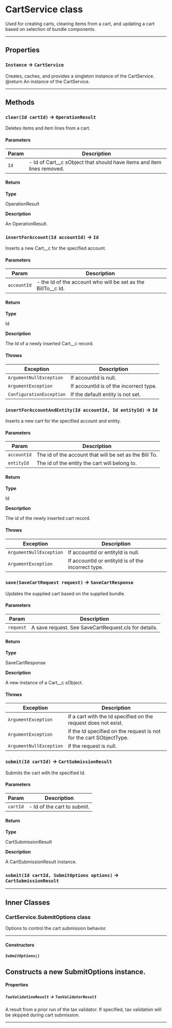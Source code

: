 # CartService class

Used for creating carts, clearing items from a cart, and updating a cart based on selection of bundle components.

---
## Properties

### `Instance` → `CartService`

Creates, caches, and provides a singleton instance of the CartService. @return An instance of the CartService.

---
## Methods
### `clear(Id cartId)` → `OperationResult`

Deletes items and item lines from a cart.

#### Parameters
|Param|Description|
|-----|-----------|
|`Id` |  - Id of Cart__c sObject that should have items and item lines removed. |

#### Return

**Type**

OperationResult

**Description**

An OperationResult.

### `insertForAccount(Id accountId)` → `Id`

Inserts a new Cart__c for the specified account.

#### Parameters
|Param|Description|
|-----|-----------|
|`accountId` |  - the Id of the account who will be set as the BillTo__c Id. |

#### Return

**Type**

Id

**Description**

The Id of a newly inserted Cart__c record.

#### Throws
|Exception|Description|
|---------|-----------|
|`ArgumentNullException` |  If accountId is null. |
|`ArgumentException` |  If accountId is of the incorrect type. |
|`ConfigurationException` |  If the default entity is not set. |

### `insertForAccountAndEntity(Id accountId, Id entityId)` → `Id`

Inserts a new cart for the specified account and entity.

#### Parameters
|Param|Description|
|-----|-----------|
|`accountId` |  The id of the account that will be set as the Bill To. |
|`entityId` |  The id of the entity the cart will belong to. |

#### Return

**Type**

Id

**Description**

The id of the newly inserted cart record.

#### Throws
|Exception|Description|
|---------|-----------|
|`ArgumentNullException` |  If accountId or entityId is null. |
|`ArgumentException` |  If accountId or entityId is of the incorrect type. |

### `save(SaveCartRequest request)` → `SaveCartResponse`

Updates the supplied cart based on the supplied bundle.

#### Parameters
|Param|Description|
|-----|-----------|
|`request` |  A save request. See SaveCartRequest.cls for details. |

#### Return

**Type**

SaveCartResponse

**Description**

A new instance of a Cart__c sObject.

#### Throws
|Exception|Description|
|---------|-----------|
|`ArgumentException` |  if a cart with the Id specified on the request does not exist. |
|`ArgumentException` |  if the Id specified on the request is not for the cart SObjectType. |
|`ArgumentNullException` |  if the request is null. |

### `submit(Id cartId)` → `CartSubmissionResult`

Submits the cart with the specified Id.

#### Parameters
|Param|Description|
|-----|-----------|
|`cartId` |  - Id of the cart to submit. |

#### Return

**Type**

CartSubmissionResult

**Description**

A CartSubmissionResult instance.

### `submit(Id cartId, SubmitOptions options)` → `CartSubmissionResult`
---
## Inner Classes

### CartService.SubmitOptions class

Options to control the cart submission behavior.

---
#### Constructors
##### `SubmitOptions()`

Constructs a new SubmitOptions instance.
---
#### Properties

##### `TaxValidationResult` → `TaxValidatorResult`

A result from a prior run of the tax validator. If specified, tax validation will be skipped during cart submission.

---
